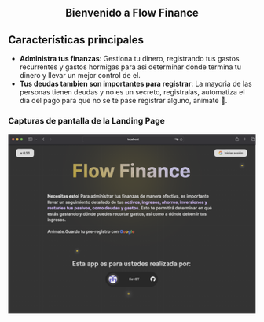 <div align="center">

## Bienvenido a Flow Finance

</div>

## Características principales

- **Administra tus finanzas**: Gestiona tu dinero, registrando tus gastos recurrentes y gastos hormigas para asi determinar donde termina tu dinero y llevar un mejor control de el.
- **Tus deudas tambien son importantes para registrar**: La mayoria de las personas tienen deudas y no es un secreto, registralas, automatiza el dia del pago para que no se te pase registrar alguno, animate 💛.

### Capturas de pantalla de la Landing Page

<div align="center">
  <img src='public/preview/preview.png' />
</div>

[stars-url]: https://github.com/KevBT/flow-finance/stargazers
